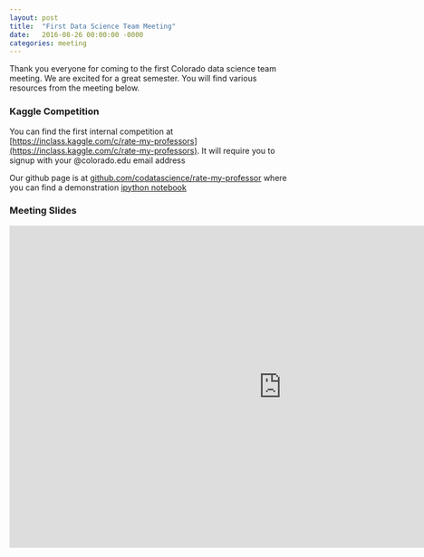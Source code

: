 ```yaml
---
layout: post
title:  "First Data Science Team Meeting"
date:   2016-08-26 00:00:00 -0000
categories: meeting
---
```


Thank you everyone for coming to the first Colorado data science team meeting. We are excited for a great semester. You will find
various resources from the meeting below.

### Kaggle Competition

You can find the first internal competition at [https://inclass.kaggle.com/c/rate-my-professors](https://inclass.kaggle.com/c/rate-my-professors).
It will require you to signup with your @colorado.edu email address

Our github page is at [github.com/codatascience/rate-my-professor](https://github.com/CoDataScience/rate-my-professor) where you can find a demonstration
[ipython notebook](/notebooks/rate-my-professor/baselinel)

### Meeting Slides

<iframe src="https://docs.google.com/presentation/d/1kA1vpQDw__WZyJLWaLnZf-jv2WKIFtGwiQCjWRkffmI/embed?start=false&loop=false&delayms=3000" frameborder="0" width="960" height="569" allowfullscreen="true" mozallowfullscreen="true" webkitallowfullscreen="true"></iframe>



